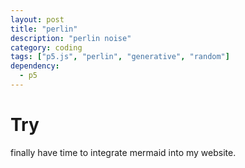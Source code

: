```yaml
---
layout: post
title: "perlin"
description: "perlin noise"
category: coding
tags: ["p5.js", "perlin", "generative", "random"]
dependency:
  - p5
---
```


# Try

finally have time to integrate mermaid into my website.

<div class="p5-sketch" id="perlin-canvas">
    <script type="text/javascript" src="/assets/js/p5/perlin.js"></script>
</div>

<div class="p5-sketch" id="perlin-canvas1">
    <script type="text/javascript" src="/assets/js/p5/perlin.js"></script>
</div>
